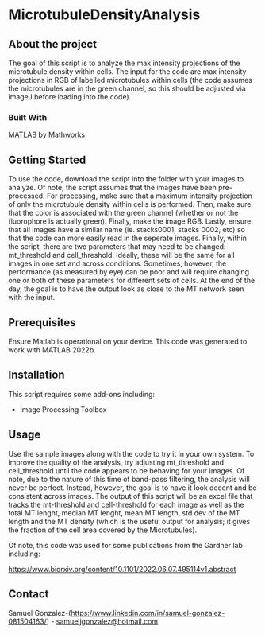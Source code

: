 # MicrotubuleDensityAnalysis
## About the project
The goal of this script is to analyze the max intensity projections of the microtubule density within cells. The input for the code are max intensity projections in RGB of labelled microtubules within cells (the code assumes the microtubules are in the green channel, so this should be adjusted via imageJ before loading into the code). 


### Built With
MATLAB by Mathworks

## Getting Started

To use the code, download the script into the folder with your images to analyze. Of note, the script assumes that the images have been pre-processed. For processing, make sure that a maximum intensity projection of only the microtubule density within cells is performed. Then, make sure that the color is associated with the green channel (whether or not the fluorophore is actually green). Finally, make the image RGB. Lastly, ensure that all images have a similar name (ie. stacks0001, stacks 0002, etc) so that the code can more easily read in the seperate images. Finally, within the script, there are two parameters that may need to be changed: mt_threshold and cell_threshold. Ideally, these will be the same for all images in one set and across conditions. Sometimes, however, the performance (as measured by eye) can be poor and will require changing one or both of these parameters for different sets of cells. At the end of the day, the goal is to have the output look as close to the MT network seen with the input. 

## Prerequisites

Ensure Matlab is operational on your device. This code was generated to work with MATLAB 2022b.

## Installation

This script requires some add-ons including: 
- Image Processing Toolbox


## Usage

Use the sample images along with the code to try it in your own system. To improve the quality of the analysis, try adjusting mt_threshold and cell_threshold until the code appears to be behaving for your images. Of note, due to the nature of this time of band-pass filtering, the analysis will never be perfect. Instead, however, the goal is to have it look decent and be consistent across images. The output of this script will be an excel file that tracks the mt-threshold and cell-threshold for each image as well as the total MT lenght, median MT lenght, mean MT length, std dev of the MT length and the MT density (which is the useful output for analysis; it gives the fraction of the cell area covered by the Microtubules). 

Of note, this code was used for some publications from the Gardner lab including: 

https://www.biorxiv.org/content/10.1101/2022.06.07.495114v1.abstract 




## Contact

Samuel Gonzalez-(https://www.linkedin.com/in/samuel-gonzalez-081504163/) - samueljgonzalez@hotmail.com


